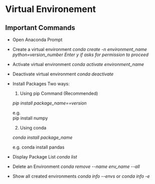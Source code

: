 # Virtual Environement
## Important Commands

- Open Anaconda Prompt
- Create a virtual environment
  *conda create -n environment_name python=version_number*
  *Enter y if asks for permission to proceed*
- Activate virtual environment
  *conda activate environment_name*
- Deactivate virtual environment
  *conda deactivate*
- Install Packages
   Two ways:

   1) Using pip Command (Recommended)

  *pip install package_name==version*

  e.g.  
     pip install numpy

  2)  Using conda

  *conda install package_name*

  e.g. 
    conda install pandas


- Display Package List
  *conda list*
-  Delete an Environment
  *conda remove --name env_name --all*
- Show all created environments
  *conda info --envs*   or *conda info -e*
  